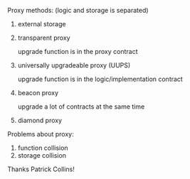 Proxy methods: (logic and storage is separated)

1. external storage
2. transparent proxy

   upgrade function is in the proxy contract
4. universally upgradeable proxy (UUPS)

   upgrade function is in the logic/implementation contract
6. beacon proxy

   upgrade a lot of contracts at the same time
8. diamond proxy

Problems about proxy:

1. function collision
2. storage collision

Thanks Patrick Collins!
